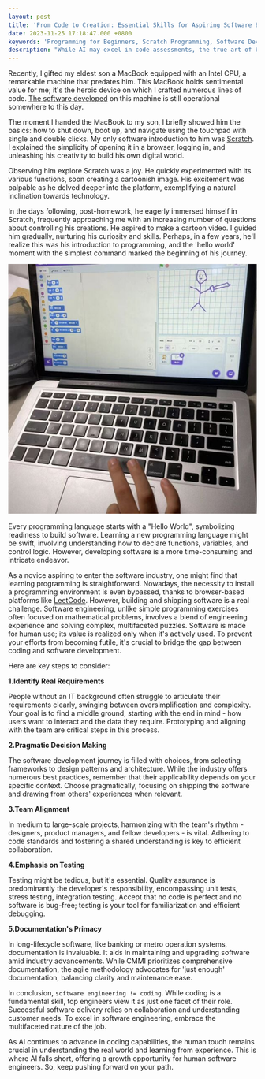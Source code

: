 ```yaml
---
layout: post
title: 'From Code to Creation: Essential Skills for Aspiring Software Engineers'
date: 2023-11-25 17:18:47.000 +0800
keywords: 'Programming for Beginners, Scratch Programming, Software Development Insights, Teaching Coding, Software Engineering Principles, Real-World Software Building, Agile Methodology, Software Testing, Effective Documentation, Learning Code, Software Industry Challenges, Parent-Child Coding Education, Practical Software Engineering, AI in Software Development'
description: "While AI may excel in code assessments, the true art of building and shipping software products remains a distinctly human endeavor."
---
```


Recently, I gifted my eldest son a MacBook equipped with an Intel CPU, a remarkable machine that predates him. This MacBook holds sentimental value for me; it's the heroic device on which I crafted numerous lines of code. [The software developed](/development) on this machine is still operational somewhere to this day.

The moment I handed the MacBook to my son, I briefly showed him the basics: how to shut down, boot up, and navigate using the touchpad with single and double clicks. My only software introduction to him was [Scratch](https://scratch.mit.edu/). I explained the simplicity of opening it in a browser, logging in, and unleashing his creativity to build his own digital world.

Observing him explore Scratch was a joy. He quickly experimented with its various functions, soon creating a cartoonish image. His excitement was palpable as he delved deeper into the platform, exemplifying a natural inclination towards technology.

In the days following, post-homework, he eagerly immersed himself in Scratch, frequently approaching me with an increasing number of questions about controlling his creations. He aspired to make a cartoon video. I guided him gradually, nurturing his curiosity and skills. Perhaps, in a few years, he'll realize this was his introduction to programming, and the 'hello world' moment with the simplest command marked the beginning of his journey.

![pagespeed-score](/assets/macbokk_gift_with_scratch.jpeg)

Every programming language starts with a "Hello World", symbolizing readiness to build software. Learning a new programming language might be swift, involving understanding how to declare functions, variables, and control logic. However, developing software is a more time-consuming and intricate endeavor.

As a novice aspiring to enter the software industry, one might find that learning programming is straightforward. Nowadays, the necessity to install a programming environment is even bypassed, thanks to browser-based platforms like [LeetCode](https://leetcode.com/). However, building and shipping software is a real challenge. Software engineering, unlike simple programming exercises often focused on mathematical problems, involves a blend of engineering experience and solving complex, multifaceted puzzles. Software is made for human use; its value is realized only when it's actively used. To prevent your efforts from becoming futile, it's crucial to bridge the gap between coding and software development.

Here are key steps to consider:

**1.Identify Real Requirements**

People without an IT background often struggle to articulate their requirements clearly, swinging between oversimplification and complexity. Your goal is to find a middle ground, starting with the end in mind - how users want to interact and the data they require. Prototyping and aligning with the team are critical steps in this process.

**2.Pragmatic Decision Making**

The software development journey is filled with choices, from selecting frameworks to design patterns and architecture. While the industry offers numerous best practices, remember that their applicability depends on your specific context. Choose pragmatically, focusing on shipping the software and drawing from others' experiences when relevant.

**3.Team Alignment**

In medium to large-scale projects, harmonizing with the team's rhythm - designers, product managers, and fellow developers - is vital. Adhering to code standards and fostering a shared understanding is key to efficient collaboration.

**4.Emphasis on Testing**

Testing might be tedious, but it's essential. Quality assurance is predominantly the developer's responsibility, encompassing unit tests, stress testing, integration testing. Accept that no code is perfect and no software is bug-free; testing is your tool for familiarization and efficient debugging.

**5.Documentation's Primacy**

In long-lifecycle software, like banking or metro operation systems, documentation is invaluable. It aids in maintaining and upgrading software amid industry advancements. While CMMI prioritizes comprehensive documentation, the agile methodology advocates for 'just enough' documentation, balancing clarity and maintenance ease.

In conclusion, `software engineering != coding`. While coding is a fundamental skill, top engineers view it as just one facet of their role. Successful software delivery relies on collaboration and understanding customer needs. To excel in software engineering, embrace the multifaceted nature of the job.

As AI continues to advance in coding capabilities, the human touch remains crucial in understanding the real world and learning from experience. This is where AI falls short, offering a growth opportunity for human software engineers. So, keep pushing forward on your path.